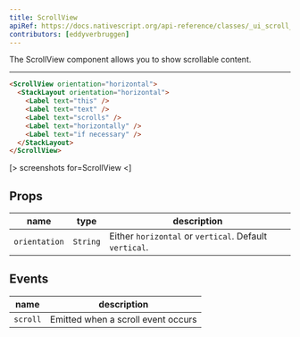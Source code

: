 ```yaml
---
title: ScrollView
apiRef: https://docs.nativescript.org/api-reference/classes/_ui_scroll_view_.scrollview
contributors: [eddyverbruggen]
---
```


The ScrollView component allows you to show scrollable content.

---

```html
<ScrollView orientation="horizontal">
  <StackLayout orientation="horizontal">
    <Label text="this" />
    <Label text="text" />
    <Label text="scrolls" />
    <Label text="horizontally" />
    <Label text="if necessary" />
  </StackLayout>
</ScrollView>
```

[> screenshots for=ScrollView <]

## Props

| name | type | description |
|------|------|-------------|
| `orientation` | `String` | Either `horizontal` or `vertical`. Default `vertical`.

## Events

| name | description |
|------|-------------|
| `scroll`| Emitted when a scroll event occurs

